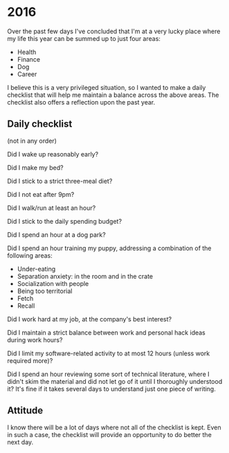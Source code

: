 # 2016

Over the past few days I've concluded that I'm at a very lucky place where my
life this year can be summed up to just four areas:

- Health
- Finance
- Dog
- Career

I believe this is a very privileged situation, so I wanted to make a daily
checklist that will help me maintain a balance across the above areas.
The checklist also offers a reflection upon the past year.

## Daily checklist

(not in any order)

Did I wake up reasonably early?

Did I make my bed?

Did I stick to a strict three-meal diet?

Did I not eat after 9pm?

Did I walk/run at least an hour?

Did I stick to the daily spending budget?

Did I spend an hour at a dog park?

Did I spend an hour training my puppy, addressing a combination of the following
areas:
- Under-eating
- Separation anxiety: in the room and in the crate
- Socialization with people
- Being too territorial
- Fetch
- Recall

Did I work hard at my job, at the company's best interest?

Did I maintain a strict balance between work and personal hack ideas during work
hours?

Did I limit my software-related activity to at most 12 hours (unless work
required more)?

Did I spend an hour reviewing some sort of technical literature, where I didn't
skim the material and did not let go of it until I thoroughly understood it?
It's fine if it takes several days to understand just one piece of writing.

## Attitude

I know there will be a lot of days where not all of the checklist is kept.
Even in such a case, the checklist will provide an opportunity to do better the
next day.

